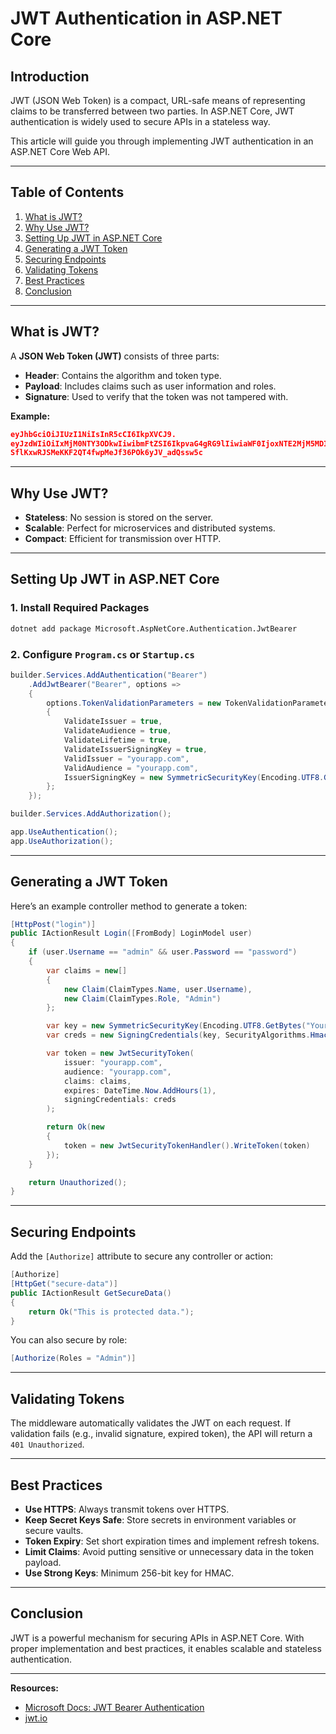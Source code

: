 # JWT Authentication in ASP.NET Core

## Introduction

JWT (JSON Web Token) is a compact, URL-safe means of representing claims to be transferred between two parties. In ASP.NET Core, JWT authentication is widely used to secure APIs in a stateless way.

This article will guide you through implementing JWT authentication in an ASP.NET Core Web API.

---

## Table of Contents

1. [What is JWT?](#what-is-jwt)
2. [Why Use JWT?](#why-use-jwt)
3. [Setting Up JWT in ASP.NET Core](#setting-up-jwt-in-aspnet-core)
4. [Generating a JWT Token](#generating-a-jwt-token)
5. [Securing Endpoints](#securing-endpoints)
6. [Validating Tokens](#validating-tokens)
7. [Best Practices](#best-practices)
8. [Conclusion](#conclusion)

---

## What is JWT?

A **JSON Web Token (JWT)** consists of three parts:

- **Header**: Contains the algorithm and token type.
- **Payload**: Includes claims such as user information and roles.
- **Signature**: Used to verify that the token was not tampered with.

**Example:**

```json
eyJhbGciOiJIUzI1NiIsInR5cCI6IkpXVCJ9.
eyJzdWIiOiIxMjM0NTY3ODkwIiwibmFtZSI6IkpvaG4gRG9lIiwiaWF0IjoxNTE2MjM5MDIyfQ.
SflKxwRJSMeKKF2QT4fwpMeJf36POk6yJV_adQssw5c
```

---

## Why Use JWT?

- **Stateless**: No session is stored on the server.
- **Scalable**: Perfect for microservices and distributed systems.
- **Compact**: Efficient for transmission over HTTP.

---

## Setting Up JWT in ASP.NET Core

### 1. Install Required Packages

```bash
dotnet add package Microsoft.AspNetCore.Authentication.JwtBearer
```

### 2. Configure `Program.cs` or `Startup.cs`

```csharp
builder.Services.AddAuthentication("Bearer")
    .AddJwtBearer("Bearer", options =>
    {
        options.TokenValidationParameters = new TokenValidationParameters
        {
            ValidateIssuer = true,
            ValidateAudience = true,
            ValidateLifetime = true,
            ValidateIssuerSigningKey = true,
            ValidIssuer = "yourapp.com",
            ValidAudience = "yourapp.com",
            IssuerSigningKey = new SymmetricSecurityKey(Encoding.UTF8.GetBytes("Your_Secret_Key"))
        };
    });

builder.Services.AddAuthorization();
```

```csharp
app.UseAuthentication();
app.UseAuthorization();
```

---

## Generating a JWT Token

Here’s an example controller method to generate a token:

```csharp
[HttpPost("login")]
public IActionResult Login([FromBody] LoginModel user)
{
    if (user.Username == "admin" && user.Password == "password")
    {
        var claims = new[]
        {
            new Claim(ClaimTypes.Name, user.Username),
            new Claim(ClaimTypes.Role, "Admin")
        };

        var key = new SymmetricSecurityKey(Encoding.UTF8.GetBytes("Your_Secret_Key"));
        var creds = new SigningCredentials(key, SecurityAlgorithms.HmacSha256);

        var token = new JwtSecurityToken(
            issuer: "yourapp.com",
            audience: "yourapp.com",
            claims: claims,
            expires: DateTime.Now.AddHours(1),
            signingCredentials: creds
        );

        return Ok(new
        {
            token = new JwtSecurityTokenHandler().WriteToken(token)
        });
    }

    return Unauthorized();
}
```

---

## Securing Endpoints

Add the `[Authorize]` attribute to secure any controller or action:

```csharp
[Authorize]
[HttpGet("secure-data")]
public IActionResult GetSecureData()
{
    return Ok("This is protected data.");
}
```

You can also secure by role:

```csharp
[Authorize(Roles = "Admin")]
```

---

## Validating Tokens

The middleware automatically validates the JWT on each request. If validation fails (e.g., invalid signature, expired token), the API will return a `401 Unauthorized`.

---

## Best Practices

- **Use HTTPS**: Always transmit tokens over HTTPS.
- **Keep Secret Keys Safe**: Store secrets in environment variables or secure vaults.
- **Token Expiry**: Set short expiration times and implement refresh tokens.
- **Limit Claims**: Avoid putting sensitive or unnecessary data in the token payload.
- **Use Strong Keys**: Minimum 256-bit key for HMAC.

---

## Conclusion

JWT is a powerful mechanism for securing APIs in ASP.NET Core. With proper implementation and best practices, it enables scalable and stateless authentication.

---

**Resources:**

- [Microsoft Docs: JWT Bearer Authentication](https://learn.microsoft.com/en-us/aspnet/core/security/authentication/jwt)
- [jwt.io](https://jwt.io)

